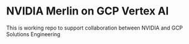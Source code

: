 # NVIDIA Merlin on GCP Vertex AI

This is working repo to support collaboration between NVIDIA and GCP Solutions Engineering

